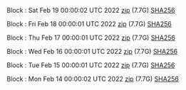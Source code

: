 Block [](https://insight.dash.org/insight/block/): Sat Feb 19 00:00:02 UTC 2022 [zip](https://dash-bootstrap.ams3.digitaloceanspaces.com/mainnet/2022-02-19/bootstrap.dat.zip) (7.7G) [SHA256](https://dash-bootstrap.ams3.digitaloceanspaces.com/mainnet/2022-02-19/sha256.txt)

Block [](https://insight.dash.org/insight/block/): Fri Feb 18 00:00:01 UTC 2022 [zip](https://dash-bootstrap.ams3.digitaloceanspaces.com/mainnet/2022-02-18/bootstrap.dat.zip) (7.7G) [SHA256](https://dash-bootstrap.ams3.digitaloceanspaces.com/mainnet/2022-02-18/sha256.txt)

Block [](https://insight.dash.org/insight/block/): Thu Feb 17 00:00:01 UTC 2022 [zip](https://dash-bootstrap.ams3.digitaloceanspaces.com/mainnet/2022-02-17/bootstrap.dat.zip) (7.7G) [SHA256](https://dash-bootstrap.ams3.digitaloceanspaces.com/mainnet/2022-02-17/sha256.txt)

Block [](https://insight.dash.org/insight/block/): Wed Feb 16 00:00:01 UTC 2022 [zip](https://dash-bootstrap.ams3.digitaloceanspaces.com/mainnet/2022-02-16/bootstrap.dat.zip) (7.7G) [SHA256](https://dash-bootstrap.ams3.digitaloceanspaces.com/mainnet/2022-02-16/sha256.txt)

Block [](https://insight.dash.org/insight/block/): Tue Feb 15 00:00:01 UTC 2022 [zip](https://dash-bootstrap.ams3.digitaloceanspaces.com/mainnet/2022-02-15/bootstrap.dat.zip) (7.7G) [SHA256](https://dash-bootstrap.ams3.digitaloceanspaces.com/mainnet/2022-02-15/sha256.txt)

Block [](https://insight.dash.org/insight/block/): Mon Feb 14 00:00:02 UTC 2022 [zip](https://dash-bootstrap.ams3.digitaloceanspaces.com/mainnet/2022-02-14/bootstrap.dat.zip) (7.7G) [SHA256](https://dash-bootstrap.ams3.digitaloceanspaces.com/mainnet/2022-02-14/sha256.txt)
